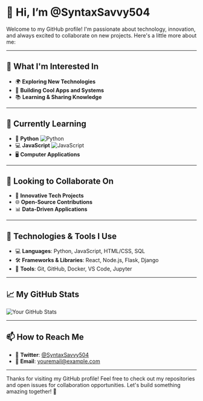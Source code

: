 # 👋 Hi, I’m @SyntaxSavvy504

Welcome to my GitHub profile! I'm passionate about technology, innovation, and always excited to collaborate on new projects. Here's a little more about me:

---

## 👀 **What I'm Interested In**  
- 🌍 **Exploring New Technologies**  
- 🤖 **Building Cool Apps and Systems**  
- 📚 **Learning & Sharing Knowledge**

---

## 🌱 **Currently Learning**  
- 🐍 **Python** ![Python](https://img.shields.io/badge/Python-3776AB?style=for-the-badge&logo=python&logoColor=white)  
- 💻 **JavaScript** ![JavaScript](https://img.shields.io/badge/JavaScript-F7DF1C?style=for-the-badge&logo=javascript&logoColor=black)  
- 🖥️ **Computer Applications**  

---

## 💞️ **Looking to Collaborate On**  
- 🚀 **Innovative Tech Projects**  
- 🌐 **Open-Source Contributions**  
- 📊 **Data-Driven Applications**  

---

## 🔧 **Technologies & Tools I Use**  
- 💻 **Languages**: Python, JavaScript, HTML/CSS, SQL  
- 🛠️ **Frameworks & Libraries**: React, Node.js, Flask, Django  
- 🧰 **Tools**: Git, GitHub, Docker, VS Code, Jupyter

---

## 📈 **My GitHub Stats**  
![Your GitHub Stats](https://github-readme-stats.vercel.app/api?username=SyntaxSavvy504&show_icons=true&hide_title=true&count_private=true&hide=prs&theme=radical)

---

## 📫 **How to Reach Me**  
- 💬 **Twitter**: [@SyntaxSavvy504](https://twitter.com/SyntaxSavvy504)  
- 📧 **Email**: [youremail@example.com](mailto:youremail@example.com)  

---

Thanks for visiting my GitHub profile! Feel free to check out my repositories and open issues for collaboration opportunities. Let's build something amazing together! 🚀
